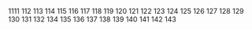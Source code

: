 1111
112
113
114
115
116
117
118
119
120
121
122
123
124
125
126
127
128
129
130
131
132
134
135
136
137
138
139
140
141
142
143
